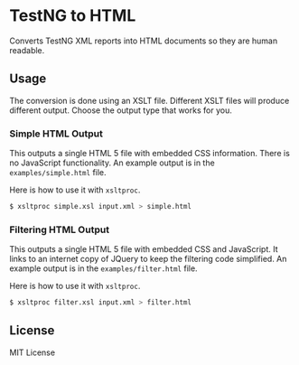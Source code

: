 # TestNG to HTML

Converts TestNG XML reports into HTML documents so they are human readable.

## Usage

The conversion is done using an XSLT file. Different XSLT files will produce different output. Choose the output type that works for you.

### Simple HTML Output

This outputs a single HTML 5 file with embedded CSS information. There is no JavaScript functionality. An example output is in the `examples/simple.html` file.

Here is how to use it with `xsltproc`.

```sh
$ xsltproc simple.xsl input.xml > simple.html
```

### Filtering HTML Output

This outputs a single HTML 5 file with embedded CSS and JavaScript. It links to an internet copy of JQuery to keep the filtering code simplified. An example output is in the `examples/filter.html` file.

Here is how to use it with `xsltproc`.

```sh
$ xsltproc filter.xsl input.xml > filter.html
```

## License

MIT License
